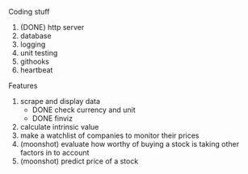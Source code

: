 Coding stuff
1. (DONE) http server
2. database
3. logging
4. unit testing
5. githooks
6. heartbeat


Features
1. scrape and display data
    - DONE check currency and unit
    - DONE finviz
2. calculate intrinsic value
3. make a watchlist of companies to monitor their prices
4. (moonshot) evaluate how worthy of buying a stock is taking other factors in to account
5. (moonshot) predict price of a stock